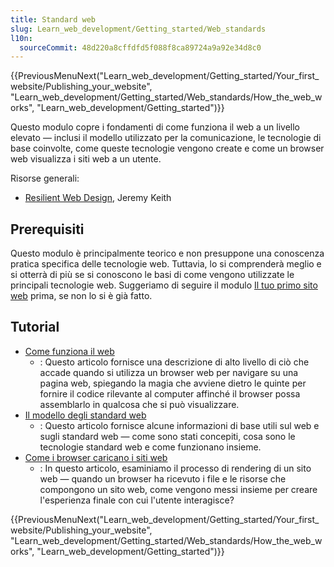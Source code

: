 ```yaml
---
title: Standard web
slug: Learn_web_development/Getting_started/Web_standards
l10n:
  sourceCommit: 48d220a8cffdfd5f088f8ca89724a9a92e34d8c0
---
```


{{PreviousMenuNext("Learn_web_development/Getting_started/Your_first_website/Publishing_your_website", "Learn_web_development/Getting_started/Web_standards/How_the_web_works", "Learn_web_development/Getting_started")}}

Questo modulo copre i fondamenti di come funziona il web a un livello elevato — inclusi il modello utilizzato per la comunicazione, le tecnologie di base coinvolte, come queste tecnologie vengono create e come un browser web visualizza i siti web a un utente.

Risorse generali:

- [Resilient Web Design](https://resilientwebdesign.com/), Jeremy Keith

## Prerequisiti

Questo modulo è principalmente teorico e non presuppone una conoscenza pratica specifica delle tecnologie web. Tuttavia, lo si comprenderà meglio e si otterrà di più se si conoscono le basi di come vengono utilizzate le principali tecnologie web. Suggeriamo di seguire il modulo [Il tuo primo sito web](/it/docs/Learn_web_development/Getting_started/Your_first_website) prima, se non lo si è già fatto.

## Tutorial

- [Come funziona il web](/it/docs/Learn_web_development/Getting_started/Web_standards/How_the_web_works)
  - : Questo articolo fornisce una descrizione di alto livello di ciò che accade quando si utilizza un browser web per navigare su una pagina web, spiegando la magia che avviene dietro le quinte per fornire il codice rilevante al computer affinché il browser possa assemblarlo in qualcosa che si può visualizzare.
- [Il modello degli standard web](/it/docs/Learn_web_development/Getting_started/Web_standards/The_web_standards_model)
  - : Questo articolo fornisce alcune informazioni di base utili sul web e sugli standard web — come sono stati concepiti, cosa sono le tecnologie standard web e come funzionano insieme.
- [Come i browser caricano i siti web](/it/docs/Learn_web_development/Getting_started/Web_standards/How_browsers_load_websites)
  - : In questo articolo, esaminiamo il processo di rendering di un sito web — quando un browser ha ricevuto i file e le risorse che compongono un sito web, come vengono messi insieme per creare l'esperienza finale con cui l'utente interagisce?

{{PreviousMenuNext("Learn_web_development/Getting_started/Your_first_website/Publishing_your_website", "Learn_web_development/Getting_started/Web_standards/How_the_web_works", "Learn_web_development/Getting_started")}}

